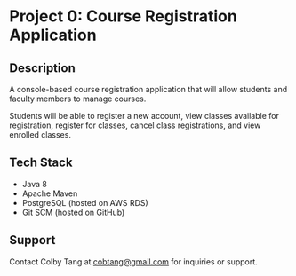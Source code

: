 # Project 0: Course Registration Application
## Description
A console-based course registration application that will allow students and faculty members to manage courses.

Students will be able to register a new account, view classes available for registration, register for classes, cancel class registrations, and view enrolled classes.

## Tech Stack
- Java 8
- Apache Maven
- PostgreSQL (hosted on AWS RDS)
- Git SCM (hosted on GitHub)

## Support
Contact Colby Tang at cobtang@gmail.com for inquiries or support.
